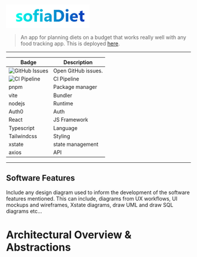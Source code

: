 ![Logo](docs/image.png)

> An app for planning diets on a budget that works really well with any food tracking app. This is deployed [here](https://kesler20.github.io/sofia_diet/).

---

| Badge                                                                                       | Description                                     |
| ------------------------------------------------------------------------------------------- | ----------------------------------------------- |
| ![GitHub Issues](https://img.shields.io/github/issues/kesler20/sofia_diet)                  | Open GitHub issues.                             |
| ![CI Pipeline](https://github.com/kesler20/sofia_diet/actions/workflows/ci.yml/badge.svg)   | CI Pipeline                                     |
| pnpm                                                                                        | Package manager                                 |
| vite                                                                                        | Bundler                                         |
| nodejs                                                                                      | Runtime                                         |
| Auth0                                                                                       | Auth                                            |
| React                                                                                       | JS Framework                                    |
| Typescript                                                                                  | Language                                        |
| Tailwindcss                                                                                 | Styling                                         |
| xstate                                                                                      | state management                                |
| axios                                                                                       | API                                             |

---


## Software Features

Include any design diagram used to inform the development of the software features
mentioned. This can include, diagrams from UX workflows, UI mockups and wireframes,
Xstate diagrams, draw UML and draw SQL diagrams etc...

# Architectural Overview & Abstractions


